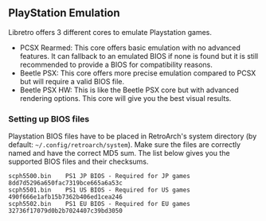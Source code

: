 ## PlayStation Emulation

Libretro offers 3 different cores to emulate Playstation games.

* PCSX Rearmed: This core offers basic emulation with no advanced features. It can fallback to an emulated BIOS if none is found but it is still recommended to provide a BIOS for compatibility reasons.
* Beetle PSX: This core offers more precise emulation compared to PCSX but will require a valid BIOS file.
* Beetle PSX HW: This is like the Beetle PSX core but with advanced rendering options. This core will give you the best visual results.

### Setting up BIOS files

Playstation BIOS files have to be placed in RetroArch's system directory (by default: `~/.config/retroarch/system`).
Make sure the files are correctly named and have the correct MD5 sum. The list below gives you the supported BIOS files and their checksums.

```
scph5500.bin 	PS1 JP BIOS - Required for JP games 	8dd7d5296a650fac7319bce665a6a53c
scph5501.bin 	PS1 US BIOS - Required for US games 	490f666e1afb15b7362b406ed1cea246
scph5502.bin 	PS1 EU BIOS - Required for EU games 	32736f17079d0b2b7024407c39bd3050
